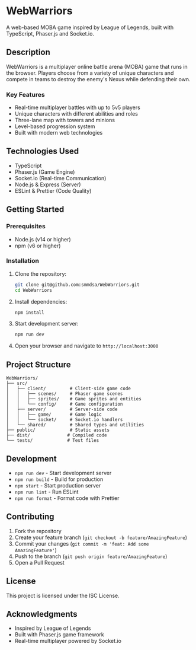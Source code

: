 # WebWarriors

A web-based MOBA game inspired by League of Legends, built with TypeScript, Phaser.js and Socket.io.

## Description

WebWarriors is a multiplayer online battle arena (MOBA) game that runs in the browser. Players choose from a variety of unique characters and compete in teams to destroy the enemy's Nexus while defending their own.

### Key Features

- Real-time multiplayer battles with up to 5v5 players
- Unique characters with different abilities and roles
- Three-lane map with towers and minions
- Level-based progression system
- Built with modern web technologies

## Technologies Used

- TypeScript
- Phaser.js (Game Engine)
- Socket.io (Real-time Communication)
- Node.js & Express (Server)
- ESLint & Prettier (Code Quality)

## Getting Started

### Prerequisites

- Node.js (v14 or higher)
- npm (v6 or higher)

### Installation

1. Clone the repository:
   ```bash
   git clone git@github.com:smmdsa/WebWarriors.git
   cd WebWarriors
   ```

2. Install dependencies:
   ```bash
   npm install
   ```

3. Start development server:
   ```bash
   npm run dev
   ```

4. Open your browser and navigate to `http://localhost:3000`

## Project Structure

```
WebWarriors/
├── src/
│   ├── client/         # Client-side game code
│   │   ├── scenes/     # Phaser game scenes
│   │   ├── sprites/    # Game sprites and entities
│   │   └── config/     # Game configuration
│   ├── server/         # Server-side code
│   │   ├── game/       # Game logic
│   │   └── socket/     # Socket.io handlers
│   └── shared/         # Shared types and utilities
├── public/             # Static assets
├── dist/              # Compiled code
└── tests/             # Test files
```

## Development

- `npm run dev` - Start development server
- `npm run build` - Build for production
- `npm start` - Start production server
- `npm run lint` - Run ESLint
- `npm run format` - Format code with Prettier

## Contributing

1. Fork the repository
2. Create your feature branch (`git checkout -b feature/AmazingFeature`)
3. Commit your changes (`git commit -m 'feat: Add some AmazingFeature'`)
4. Push to the branch (`git push origin feature/AmazingFeature`)
5. Open a Pull Request

## License

This project is licensed under the ISC License.

## Acknowledgments

- Inspired by League of Legends
- Built with Phaser.js game framework
- Real-time multiplayer powered by Socket.io 